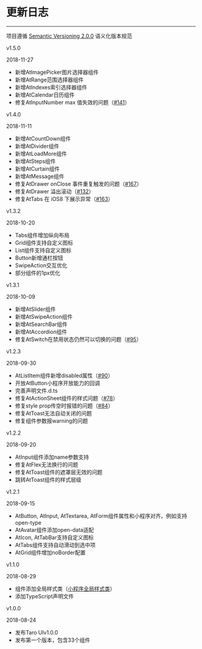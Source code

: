 
# 更新日志

----

项目遵循 [Semantic Versioning 2.0.0](http://semver.org/lang/zh-CN/) 语义化版本规范

<div class="row changelog">
  <div class="at-timeline">
    <div class="at-timeline__item at-timeline__item--custom at-timeline__item--error">
      <div class="at-timeline__tail"></div>
      <div class="at-timeline__dot">
        <i class="icon icon-award"></i>
      </div>
      <div class="at-timeline__content">
        <p class="head">v1.5.0</p>
        <p class="time">
          <span>2018-11-27</span>
        </p>
        <ul class="content">
          <li>新增<span>AtImagePicker</span>图片选择器组件</li>
          <li>新增<span>AtRange</span>范围选择器组件</li>
          <li>新增<span>AtIndexes</span>索引选择器组件</li>
          <li>新增<span>AtCalendar</span>日历组件</li>
          <li>修复<span>AtInputNumber</span> max 值失效的问题（<a href="https://github.com/NervJS/taro-ui/issues/141">#141</a>）</li>
        </ul>
      </div>
    </div>
    <div class="at-timeline__item at-timeline__item--custom at-timeline__item--error">
      <div class="at-timeline__tail"></div>
      <div class="at-timeline__dot">
        <i class="icon icon-award"></i>
      </div>
      <div class="at-timeline__content">
        <p class="head">v1.4.0</p>
        <p class="time">
          <span>2018-11-11</span>
        </p>
        <ul class="content">
          <li>新增<span>AtCountDown</span>组件</li>
          <li>新增<span>AtDivider</span>组件</li>
          <li>新增<span>AtLoadMore</span>组件</li>
          <li>新增<span>AtSteps</span>组件</li>
          <li>新增<span>AtCurtain</span>组件</li>
          <li>新增<span>AtMessage</span>组件</li>
          <li>修复<span>AtDrawer</span> onClose 事件重复触发的问题（<a href="https://github.com/NervJS/taro-ui/issues/167">#167</a>）</li>
          <li>修复<span>AtDrawer</span> 溢出滚动（<a href="https://github.com/NervJS/taro-ui/issues/132">#132</a>）</li>
          <li>修复<span>AtTabs</span> 在 iOS8 下展示异常（<a href="https://github.com/NervJS/taro-ui/issues/163">#163</a>）</li>
        </ul>
      </div>
    </div>
    <div class="at-timeline__item at-timeline__item--default">
      <div class="at-timeline__tail"></div>
      <div class="at-timeline__dot"></div>
      <div class="at-timeline__content">
        <p class="head">v1.3.2</p>
        <p class="time">
          <span>2018-10-20</span>
        </p>
        <ul class="content">
          <li><span>Tabs</span>组件增加纵向布局</li>
          <li><span>Grid</span>组件支持自定义图标</li>
          <li><span>List</span>组件支持自定义图标</li>
          <li><span>Button</span>新增通栏按钮</li>
          <li><span>SwipeAction</span>交互优化</li>
          <li>部分组件的<span>1px</span>优化</li>
        </ul>
      </div>
    </div>
    <div class="at-timeline__item at-timeline__item--custom at-timeline__item--error">
      <div class="at-timeline__tail"></div>
      <div class="at-timeline__dot">
        <i class="icon icon-award"></i>
      </div>
      <div class="at-timeline__content">
        <p class="head">v1.3.1</p>
        <p class="time">
          <span>2018-10-09</span>
        </p>
        <ul class="content">
          <li>新增<span>AtSlider</span>组件</li>
          <li>新增<span>AtSwipeAction</span>组件</li>
          <li>新增<span>AtSearchBar</span>组件</li>
          <li>新增<span>AtAccordion</span>组件</li>
          <li>修复<span>AtSwitch</span>在禁用状态仍然可以切换的问题（<a href="https://github.com/NervJS/taro-ui/issues/95">#95</a>）</li>
        </ul>
      </div>
    </div>
    <div class="at-timeline__item at-timeline__item--default">
      <div class="at-timeline__tail"></div>
      <div class="at-timeline__dot"></div>
      <div class="at-timeline__content">
        <p class="head">v1.2.3</p>
        <p class="time">
          <span>2018-09-30</span>
        </p>
        <ul class="content">
          <li><span>AtListItem</span>组件新增<span>disabled</span>属性（<a href="https://github.com/NervJS/taro-ui/issues/90">#90</a>）</li>
          <li>开放<span>AtButton</span>小程序开放能力的回调</li>
          <li>完善声明文件<span>.d.ts</span></li>
          <li>修复<span>AtActionSheet</span>组件的样式问题（<a href="https://github.com/NervJS/taro-ui/issues/78">#78</a>）</li>
          <li>修复<span>style prop</span>传空时报错的问题（<a href="https://github.com/NervJS/taro-ui/issues/84">#84</a>） </li>
          <li>修复<span>AtToast</span>无法自动关闭的问题</li>
          <li>修复组件参数报<span>warning</span>的问题</li>
        </ul>
      </div>
    </div>
    <div class="at-timeline__item at-timeline__item--default">
      <div class="at-timeline__tail"></div>
      <div class="at-timeline__dot"></div>
      <div class="at-timeline__content">
        <p class="head">v1.2.2</p>
        <p class="time">
          <span>2018-09-20</span>
        </p>
        <ul class="content">
          <li><span>AtInput</span>组件添加<span>name</span>参数支持</li>
          <li>修复<span>AtFlex</span>无法换行的问题</li>
          <li>修复<span>AtToast</span>组件的遮罩层无效的问题</li>
          <li>跳转<span>AtToast</span>组件的样式层级</li>
        </ul>
      </div>
    </div>
    <div class="at-timeline__item at-timeline__item--default">
      <div class="at-timeline__tail"></div>
      <div class="at-timeline__dot"></div>
      <div class="at-timeline__content">
        <p class="head">v1.2.1</p>
        <p class="time">
          <span>2018-09-15</span>
        </p>
        <ul class="content">
          <li><span>AtButton</span>, <span>AtInput</span>, <span>AtTextarea</span>, <span>AtForm</span>组件属性和小程序对齐，例如支持<span>open-type</span></li>
          <li><span>AtAvatar</span>组件添加<span>open-data</span>适配</li>
          <li><span>AtIcon</span>, <span>AtTabBar</span>支持自定义图标</li>
          <li><span>AtTabs</span>组件支持自动滑动到选中项</li>
          <li><span>AtGrid</span>组件增加<span>noBorder</span>配置</li>
        </ul>
      </div>
    </div>
    <div class="at-timeline__item at-timeline__item--default">
      <div class="at-timeline__tail"></div>
      <div class="at-timeline__dot"></div>
      <div class="at-timeline__content">
        <p class="head">v1.1.0</p>
        <p class="time">
          <span>2018-08-29</span>
        </p>
        <ul class="content">
          <li>组件添加<span>全局样式类</span>（<a href="https://developers.weixin.qq.com/miniprogram/dev/framework/custom-component/wxml-wxss.html">小程序全局样式类</a>）</li>
          <li>添加<span>TypeScript</span>声明文件</li>
        </ul>
      </div>
    </div>
    <div class="at-timeline__item at-timeline__item--last at-timeline__item--custom at-timeline__item--error">
      <div class="at-timeline__tail"></div>
      <div class="at-timeline__dot">
        <i class="icon icon-award"></i>
      </div>
      <div class="at-timeline__content">
        <p class="head">v1.0.0</p>
        <p class="time">
          <span>2018-08-24</span>
        </p>
        <ul class="content">
          <li>发布<span>Taro UI</span>v1.0.0</li>
          <li>发布第一个版本，包含<span>33</span>个组件</li>
        </ul>
      </div>
    </div>
  </div>
</div>
